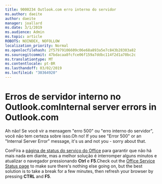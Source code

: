 ```yaml
---
title: 9000234 Outlook.com erro interno do servidor
ms.author: daeite
author: daeite
manager: joallard
ms.date: 3/1/2019
ms.audience: Admin
ms.topic: article
ROBOTS: NOINDEX, NOFOLLOW
localization_priority: Normal
ms.openlocfilehash: 2f57979106609c06e68a893a5e7c843b28303a82
ms.sourcegitcommit: 47bdacaa8fcfce06f159a7ddbc114f2d1a70bc2c
ms.translationtype: MT
ms.contentlocale: pt-BR
ms.lasthandoff: 03/02/2019
ms.locfileid: "30364920"
---
```

# <a name="internal-server-errors-in-outlookcom"></a><span data-ttu-id="efb77-102">Erros de servidor interno no Outlook.com</span><span class="sxs-lookup"><span data-stu-id="efb77-102">Internal server errors in Outlook.com</span></span>

<span data-ttu-id="efb77-p101">Ah não! Se você vir a mensagem "erro 500" ou "erro interno do servidor", você não tem certeza sobre isso.</span><span class="sxs-lookup"><span data-stu-id="efb77-p101">Oh no! If you see "Error 500" or an "Internal Server Error" message, it's us and not you - sorry about that.</span></span>

<span data-ttu-id="efb77-105">ConFira a [página de status do serviço do Office](https://portal.office.com/servicestatus) para garantir que não há mais nada em diante, mas a melhor solução é interromper alguns minutos e atualizar o navegador pressionando **Ctrl** e **F5**.</span><span class="sxs-lookup"><span data-stu-id="efb77-105">Check out the [Office Service Status page](https://portal.office.com/servicestatus) to make sure there's nothing else going on, but the best solution is to take a break for a few minutes, then refresh your browser by pressing **CTRL** and **F5**.</span></span>